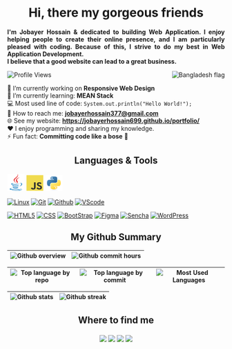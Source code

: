 <!-- Welcoming text -->
<h1 align="center" >Hi, there my gorgeous friends</h1>

<!-- My openion -->
<p align="justify"><strong>I'm Jobayer Hossain & dedicated to building Web Application. I enjoy helping people to create their online presence, and I am particularly pleased with coding. Because of this, I strive to do my best in Web Application Development. <br/>
I believe that a good website can lead to a great business.</strong></p> 

<!-- Showoff my country -->
<img align="right" src="https://github.com/jobayerhossain699/jobayerhossain699/assets/114942451/6d125de7-0bb7-4ab7-aae6-b91e4d5b5449" alt="Bangladesh flag">

<!-- My github views -->
![Profile Views](https://komarev.com/ghpvc/?username=jobayerhossain699)

<!-- About me -->
🔭  I’m currently working on  **Responsive Web Design** <br/>
🌱  I’m currently learning:  **MEAN Stack** <br/>
💻  Most used line of code:  `System.out.println("Hello World!");` <br/>
📧  How to reach me:  **jobayerhossain377@gmail.com** <br/>
🌐  See my website:  **https://jobayerhossain699.github.io/portfolio/** <br/>
♥️  I enjoy programming and sharing my knowledge. <br/>
⚡  Fun fact:  **Committing code like a bose** 🚀 <br/>


<!-- Showoff my skillset -->
<h2 align="center">Languages & Tools</h2>

<p align="left">
  <img src="https://raw.githubusercontent.com/devicons/devicon/master/icons/java/java-original.svg" alt="java" width="40" height="40"/> 
  <img src="https://raw.githubusercontent.com/devicons/devicon/master/icons/javascript/javascript-original.svg" alt="python" width="40" height="37"/>
  <img src="https://raw.githubusercontent.com/devicons/devicon/master/icons/python/python-original.svg" alt="python" width="40" height="37"/>
</p>

[![Linux](https://img.shields.io/badge/Linux-FCC624?style=for-the-badge)]("#")
[![Git](https://img.shields.io/badge/Git-F05032?style=for-the-badge)]("#")
[![Github](https://img.shields.io/badge/Github-1A1E22?style=for-the-badge)]("#")
[![VScode](https://img.shields.io/badge/VS_Code-2e7eb2?style=for-the-badge)]("#")

[![HTML5](https://img.shields.io/badge/HTML5-E34F26?style=for-the-badge&labelColor=black&logo=html5&logoColor=E34F26)]("#")
[![CSS](https://img.shields.io/badge/CSS3-1572B6?style=for-the-badge&labelColor=black&logo=css3&logoColor=1572B6)]("#")
[![BootStrap](https://img.shields.io/badge/BootStrap-7952B3?style=for-the-badge&labelColor=black&logo=bootstrap&logoColor=7952B3)]("#")
[![Figma](https://img.shields.io/badge/Figma-F24E1E?style=for-the-badge&labelColor=black&logo=figma&logoColor=F24E1E)]("#")
[![Sencha](https://img.shields.io/badge/Sencha-77AA37?style=for-the-badge&labelColor=black&logo=sencha&logoColor=90C53E)]("#")
[![WordPress](https://img.shields.io/badge/WordPress-21759B?style=for-the-badge&labelColor=black&logo=wordpress&logoColor=21759B)]("#")

<!-- [![Tailwind CSS](https://img.shields.io/badge/Tailwind%20CSS-1c79e3?style=for-the-badge&labelColor=black&logo=tailwindcss&logoColor=06B6D4)]("#") -->

<!-- My github summary -->
<h2 align="center">My Github Summary</h2>

| ![Github overview](https://github-profile-summary-cards.vercel.app/api/cards/profile-details?username=jobayerhossain699&theme=nord_bright) | ![Github commit hours](https://github-profile-summary-cards.vercel.app/api/cards/productive-time?username=jobayerhossain699&theme=nord_bright&utcOffset=6) | 
| ------------- | ------------- |

| ![Top language by repo](https://github-profile-summary-cards.vercel.app/api/cards/repos-per-language?username=jobayerhossain699&theme=solarized) | ![Top language by commit](https://github-profile-summary-cards.vercel.app/api/cards/most-commit-language?username=jobayerhossain699&theme=solarized) | ![Most Used Languages](https://metrics.lecoq.io/jobayerhossain699?template=classic&repositories.forks=true&base.header=0&base.activity=0&base.community=0&base.repositories=0&base.metadata=0&languages=1&base=header%2C%20activity%2C%20community%2C%20repositories%2C%20metadata&base.indepth=false&base.hireable=false&base.skip=false&languages=false&languages.limit=10&languages.threshold=0%25&languages.other=true&languages.sections=most-used&languages.details=percentage&languages.indepth=false&languages.analysis.timeout=18&languages.analysis.timeout.repositories=7.5&languages.categories=markup%2C%20programming&languages.recent.categories=markup%2C%20programming&languages.recent.load=300&languages.recent.days=14&config.timezone=Asia%2FDhaka) |
| ------------- | ------------- | ------------- |

| ![Github stats](https://github-readme-stats.vercel.app/api?username=jobayerhossain699&show_icons=true&locale=en&theme=nord&text_color=fff) | ![Github streak](https://github-readme-streak-stats.herokuapp.com/?user=jobayerhossain699&theme=nord) |
| ------------- | ------------- |


<!-- My all contacts -->
<h2 align="center">Where to find me</h2>

<p align="center" style="margin: 20px;">
  <a href="mailto:jobayerhossain377@gmail.com"><img align="center" src="https://img.shields.io/badge/Gmail-EA4335?style=for-the-badge&logo=gmail&logoColor=white"/></a>
    <a href="https://www.linkedin.com/in/jobayerhossain699/"><img align="center" src="https://img.shields.io/badge/LinkedIn-0A66C2?style=for-the-badge&logo=linkedin&logoColor=white"/></a>
    <a href="https://www.facebook.com/jobayerhossain699/"><img align="center" src="https://img.shields.io/badge/Facebook-1877F2?style=for-the-badge&logo=facebook&logoColor=white"/></a>
    <a href="https://www.hackerrank.com/jobayerhossain69/"><img align="center" src="https://img.shields.io/badge/Hackerrank-00b34d?style=for-the-badge&logo=hackerrank&logoColor=white"/></a>
</p>

<!-- [![Behance](https://img.shields.io/badge/Behance-1769FF?style=for-the-badge&logo=behance&logoColor=white)](https://www.behance.net/jobayerhossain22)
[![Dribble](https://img.shields.io/badge/Dribbble-EA4C89?style=for-the-badge&logo=dribbble&logoColor=white)](https://dribbble.com/jobayerhossain699) -->
